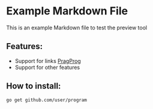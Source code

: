 # Example Markdown File

This is an example Markdown file to test the preview tool

## Features:
* Support for links [PragProg]( https://pragprog.com)
* Support for other features

## How to install:
```
go get github.com/user/program
```